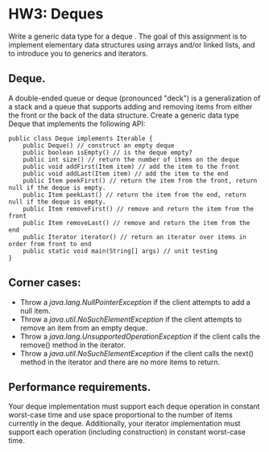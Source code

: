 # HW3: Deques

Write a generic data type for a deque . The goal of this assignment is to implement elementary data structures using arrays and/or linked lists, and to introduce you to generics and iterators.

## Deque.
A double-ended queue or deque (pronounced "deck") is a generalization of a stack and a queue that supports adding and removing items from either the front or the back of the data structure. Create a generic data type Deque that implements the following API:

```
public class Deque implements Iterable {
    public Deque() // construct an empty deque
    public boolean isEmpty() // is the deque empty?
    public int size() // return the number of items on the deque
    public void addFirst(Item item) // add the item to the front
    public void addLast(Item item) // add the item to the end
    public Item peekFirst() // return the item from the front, return null if the deque is empty.
    public Item peekLast() // return the item from the end, return null if the deque is empty.
    public Item removeFirst() // remove and return the item from the front
    public Item removeLast() // remove and return the item from the end
    public Iterator iterator() // return an iterator over items in order from front to end
    public static void main(String[] args) // unit testing
}
```

## Corner cases: <br/>
* Throw a *java.lang.NullPointerException* if the client attempts to add a null item.
* Throw a *java.util.NoSuchElementException* if the client attempts to remove an item from an empty deque.
* Throw a *java.lang.UnsupportedOperationException* if the client calls the remove() method in the iterator.
* Throw a *java.util.NoSuchElementException* if the client calls the next() method in the iterator and there are no more items to return.

## Performance requirements.
Your deque implementation must support each deque operation in constant worst-case time and use space proportional to the number of items currently in the deque. Additionally, your iterator implementation must support each operation (including construction) in constant worst-case time.
